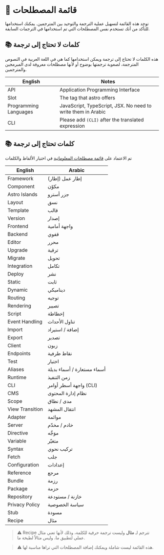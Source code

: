 # 📖 قائمة المصطلحات

توجد هذه القائمة لتسهيل عملية الترجمة والتوحيد بين المترجمين. يمكنك استخدامها للتأكد من أنك تستخدم نفس المصطلحات التي تم استخدامها في الترجمات السابقة.

## 📚 كلمات لا تحتاج إلى ترجمة

هذه الكلمات لا تحتاج إلى ترجمة ويمكن استخدامها كما هي في اللغة العربية في النصوص المترجمة، لصعوبة ترجمتها بوضوح أو لأنها مصطلحات معروفة لدى المبرمجين والمترجمين.

| English               | Notes                                                        |
| --------------------- | ------------------------------------------------------------ |
| API                   | Application Programming Interface                            |
| Slot                  | The <slot/> tag that astro offers                            |
| Programming Languages | JavaScript, TypeScript, JSX. No need to write them in Arabic |
| CLI                   | Please add `(CLI)` after the translated expression          |

## 📚 كلمات تحتاج إلى ترجمة

تم الاعتماد على [قائمة مصطلحات المعلوماتية](https://archive.org/details/INFO2017ENAR/page/1/mode/2up) في اختيار الألفاظ والكلمات

| English         | Arabic                      |
| --------------- | --------------------------- |
| Framework       | إطار عمل (إطار)             |
| Component       | مكوّن                       |
| Astro Islands   | جزر أسترو                   |
| Layout          | نسق                         |
| Template        | قالب                        |
| Version         | إصدار                       |
| Frontend        | واجهة أمامية                |
| Backend         | قفوي                        |
| Editor          | محرر                        |
| Upgrade         | ترقية                       |
| Migrate         | تحويل                       |
| Integration     | تكامل                       |
| Deploy          | نشر                         |
| Static          | ثابت                        |
| Dynamic         | ديناميكي                    |
| Routing         | توجيه                       |
| Rendering       | تصيير                       |
| Script          | إخطاطة                      |
| Event Handling  | تناول الأحداث               |
| Import          | إضافة / استيراد             |
| Export          | تصدير                       |
| Client          | زبون                        |
| Endpoints       | نقاط طرفية                  |
| Test            | اختبار                      |
| Aliases         | أسماء مستعارة / أسماء بديلة |
| Runtime         | زمن التنفيذ                 |
| CLI             | واجهة أسطر أوامر (CLI)      |
| CMS             | نظام إدارة المحتوى          |
| Scope           | مدى / نطاق                  |
| View Transition | انتقال المشهد               |
| Adapter         | موائمة                      |
| Server          | خادم / مخدّم                |
| Directive       | موَجِّه                     |
| Variable        | متغيّر                      |
| Syntax          | تركيب نحوي                  |
| Fetch           | جلب                         |
| Configuration   | إعدادات                     |
| Reference       | مرجع                        |
| Bundle          | رزمة                        |
| Package         | حزمة                        |
| Repository      | خازنة / مستودعة             |
| Privacy Policy  | سياسة الخصوصية              |
| Stub            | مسودة                       |
| Recipe          | مثال                       |



> ⚠️ Recipe تترجم لـ **مثال** وليست ترجمة حرفية للكلمة، وذلك لأنها تعني مثال عملي لتطبيق ما، وليس مثالاً لطبخة ما.

> ⚠️ هذه القائمة ليست شاملة ويمكنك إضافة المصطلحات التي تراها مناسبة لها.